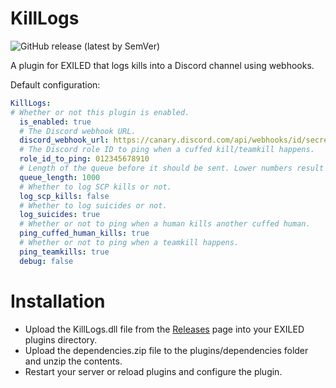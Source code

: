 # KillLogs
![GitHub release (latest by SemVer)](https://img.shields.io/github/downloads/0b10000/KillLogs/latest/total?sort=semver)


A plugin for EXILED that logs kills into a Discord channel using webhooks.

Default configuration: 
```yml
KillLogs:
# Whether or not this plugin is enabled.
  is_enabled: true
  # The Discord webhook URL.
  discord_webhook_url: https://canary.discord.com/api/webhooks/id/secret
  # The Discord role ID to ping when a cuffed kill/teamkill happens.
  role_id_to_ping: 012345678910
  # Length of the queue before it should be sent. Lower numbers result in faster sends to Discord but can lead to ratelimiting by Discord.
  queue_length: 1000
  # Whether to log SCP kills or not.
  log_scp_kills: false
  # Whether to log suicides or not.
  log_suicides: true
  # Whether or not to ping when a human kills another cuffed human.
  ping_cuffed_human_kills: true
  # Whether or not to ping when a teamkill happens.
  ping_teamkills: true
  debug: false
 ```
 
 # Installation
 * Upload the KillLogs.dll file from the [Releases](https://github.com/0b10000/KillLogs/releases) page into your EXILED plugins directory.
 * Upload the dependencies.zip file to the plugins/dependencies folder and unzip the contents.
 * Restart your server or reload plugins and configure the plugin. 
